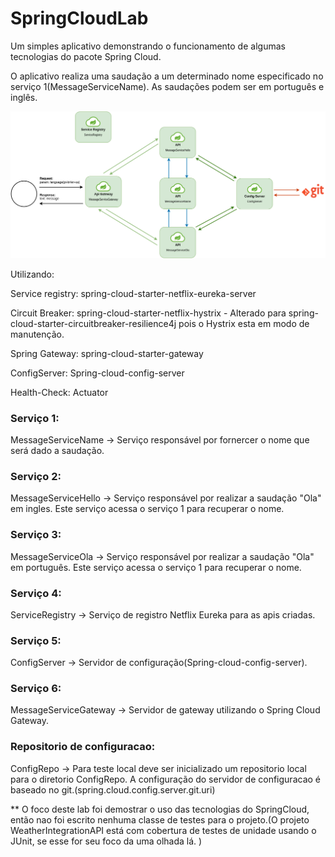 # SpringCloudLab

Um simples aplicativo demonstrando o funcionamento de algumas tecnologias do pacote Spring Cloud.

O aplicativo realiza uma saudação a um determinado nome especificado no serviço 1(MessageServiceName). As saudações podem ser em português e inglês.

![alt text](https://github.com/Brunomcarvalho89/SpringCloudLab/blob/main/spring.cloud.lab.png)

Utilizando:

Service registry: spring-cloud-starter-netflix-eureka-server

Circuit Breaker:  spring-cloud-starter-netflix-hystrix - Alterado para spring-cloud-starter-circuitbreaker-resilience4j pois o Hystrix esta em modo de manutenção.

Spring Gateway:  spring-cloud-starter-gateway

ConfigServer: Spring-cloud-config-server

Health-Check: Actuator

### Serviço 1: 
MessageServiceName -> Serviço responsável por fornercer o nome que será dado a saudação.

### Serviço 2: 
MessageServiceHello -> Serviço responsável por realizar a saudação "Ola" em ingles. Este serviço acessa o serviço 1 para recuperar o nome.

### Serviço 3:
MessageServiceOla -> Serviço responsável por realizar a saudação "Ola" em português. Este serviço acessa o serviço 1 para recuperar o nome.

### Serviço 4:
ServiceRegistry -> Serviço de registro Netflix Eureka para as apis criadas.

### Serviço 5:
ConfigServer -> Servidor de configuração(Spring-cloud-config-server).

### Serviço 6:
MessageServiceGateway -> Servidor de gateway utilizando o Spring Cloud Gateway.

### Repositorio de configuracao:
ConfigRepo -> Para teste local deve ser inicializado um repositorio local para o diretorio ConfigRepo. A configuração do servidor de configuracao é baseado no git.(spring.cloud.config.server.git.uri)

** O foco deste lab foi demostrar o uso das tecnologias do SpringCloud, então nao foi escrito nenhuma classe de testes para o projeto.(O projeto WeatherIntegrationAPI está com cobertura de testes de unidade usando o JUnit, se esse for seu foco da uma olhada lá. )
